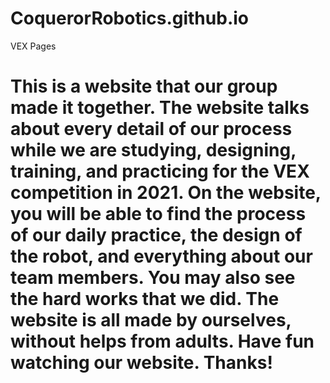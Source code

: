 # CoquerorRobotics.github.io
VEX Pages

# This is a website that our group made it together. The website talks about every detail of our process while we are studying, designing, training, and practicing for the VEX competition in 2021. On the website, you will be able to find the process of our daily practice, the design of the robot, and everything about our team members. You may also see the hard works that we did. The website is all made by ourselves, without helps from adults. Have fun watching our website. Thanks!
